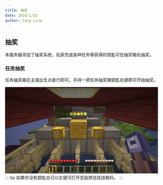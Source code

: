 ```yaml
---
title: 抽奖
date: 2024/1/25
author: Yang Line
---
```

## 抽奖
本服务器添加了抽奖系统，玩家完成各种任务等获得的钥匙可在抽奖箱处抽奖。

### 任务抽奖
任务抽奖箱在主城出生点直行即可。手持一把任务抽奖箱钥匙右键即可开始抽奖。

![](2024-02-29_11.19.45.png)
::: tip
如果你没有钥匙也可以左键可打开奖励预览挂挂眼科。
:::
